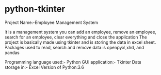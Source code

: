 # python-tkinter
Project Name:-Employee Management System

It is a management system you can add an employee, remove an employee, search for an employee, clear everything and close the application
The project is basically made using tkinter and is storing the data in excel sheet.
Packages used to read, search and remove data is openpyxl,xlrd, and pandas

Programming language used:- Python 
GUI application:- Tkinter
Data storage in:- Excel
Version of Python:3.6
